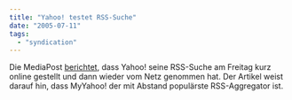 ```yaml
---
title: "Yahoo! testet RSS-Suche"
date: "2005-07-11"
tags: 
  - "syndication"
---
```


Die MediaPost [berichtet](http://publications.mediapost.com/index.cfm?fuseaction=Articles.san&s=31944&Nid=14307&p=233390), dass Yahoo! seine RSS-Suche am Freitag kurz online gestellt und dann wieder vom Netz genommen hat. Der Artikel weist darauf hin, dass MyYahoo! der mit Abstand populärste RSS-Aggregator ist.
